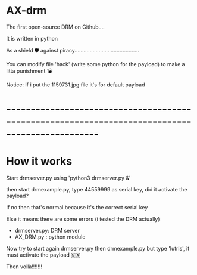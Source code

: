# AX-drm
The first open-source DRM on Github.... 

It is written in python 


As a shield 🛡️ against piracy...........................................

You can modify file 'hack' (write some python for the payload) to make a litta punishment 💣

Notice: If i put the 1159731.jpg file it's for default payload

# -----------------------------------------------------------------------------------------------
# How it works

Start drmserver.py using 'python3 drmserver.py &'

then start drmexample.py, type 44559999 as serial key, did it activate the payload?

If no then that's normal because it's the correct serial key

Else it means there are some errors (i tested the DRM actually)

- drmserver.py: DRM server
- AX_DRM.py : python module

Now try to start again drmserver.py then drmexample.py but type 'lutris', it must activate the payload 🇲🇦

Then voilà!!!!!!!
